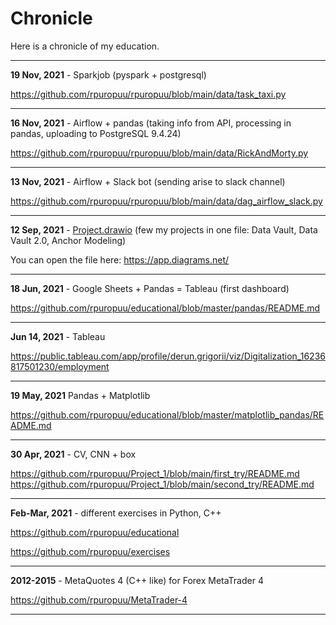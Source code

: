 # Chronicle
Here is a chronicle of my education.
______
**19 Nov, 2021** - Sparkjob (pyspark + postgresql)

https://github.com/rpuropuu/rpuropuu/blob/main/data/task_taxi.py
______
**16 Nov, 2021** - Airflow + pandas (taking info from API, processing in pandas,
uploading to PostgreSQL 9.4.24)

https://github.com/rpuropuu/rpuropuu/blob/main/data/RickAndMorty.py
______
**13 Nov, 2021** - Airflow + Slack bot (sending arise to slack channel)

https://github.com/rpuropuu/rpuropuu/blob/main/data/dag_airflow_slack.py
______
**12 Sep, 2021** - [Project.drawio](https://github.com/rpuropuu/rpuropuu/blob/main/data/Project.drawio)
(few my projects in one file: Data Vault, Data Vault 2.0, Anchor Modeling)

You can open the file here: https://app.diagrams.net/ 
______
**18 Jun, 2021** - Google Sheets + Pandas = Tableau (first dashboard) 

https://github.com/rpuropuu/educational/blob/master/pandas/README.md
______
**Jun 14, 2021** - Tableau

https://public.tableau.com/app/profile/derun.grigorii/viz/Digitalization_16236817501230/employment
______
**19 May, 2021** Pandas + Matplotlib

https://github.com/rpuropuu/educational/blob/master/matplotlib_pandas/README.md
______
**30 Apr, 2021** - CV, CNN + box 

https://github.com/rpuropuu/Project_1/blob/main/first_try/README.md
https://github.com/rpuropuu/Project_1/blob/main/second_try/README.md

______
**Feb-Mar, 2021** - different exercises in Python, C++

https://github.com/rpuropuu/educational

https://github.com/rpuropuu/exercises

______
**2012-2015** - MetaQuotes 4 (C++ like) for Forex MetaTrader 4

https://github.com/rpuropuu/MetaTrader-4
______

